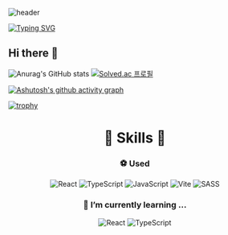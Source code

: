 ![header](https://capsule-render.vercel.app/api?text=Dongja&type=Waving&color=gradient&height=200&animation=fadeIn&fontAlignY=35)

[![Typing SVG](https://readme-typing-svg.demolab.com/?pause=1000&center=true&width=800&height=80&multiline=true&lines=I'm+learning+Typescript+and+Object+oriented+Programming;And+I'm+interested+in+Recoil,+Zustand+and+Jotai&font=Redressed&size=30)](https://git.io/typing-svg)

## Hi there 👋
<!--
**DongjaJ/DongjaJ** is a ✨ _special_ ✨ repository because its `README.md` (this file) appears on your GitHub profile.

Here are some ideas to get you started:

- 🔭 I’m currently working on ...
- 🌱 I’m currently learning ...
- 👯 I’m looking to collaborate on ...
- 🤔 I’m looking for help with ...
- 💬 Ask me about ...
- 📫 How to reach me: ...
- 😄 Pronouns: ...
- ⚡ Fun fact: ...
-->


![Anurag's GitHub stats](https://github-readme-stats.vercel.app/api?username=DongjaJ&show_icons=true&theme=gruvbox)
[![Solved.ac
프로필](http://mazassumnida.wtf/api/generate_badge?boj=ehdghks12)](https://solved.ac/ehdghks12)

[![Ashutosh's github activity graph](https://github-readme-activity-graph.cyclic.app/graph?username=DongjaJ&theme=react)](https://github.com/ashutosh00710/github-readme-activity-graph)

[![trophy](https://github-profile-trophy.vercel.app/?username=dkssud8150&theme=flat&column=7)](https://github.com/dkssud8150/)


<div align="center">

# 🔨 Skills 🔨
  
### ⚽ Used
![React](https://img.shields.io/badge/react-%2320232a.svg?style=for-the-badge&logo=react&logoColor=%2361DAFB) ![TypeScript](https://img.shields.io/badge/TypeScript-3178C6.svg?&style=for-the-badge&logo=TypeScript&logoColor=white) ![JavaScript](https://img.shields.io/badge/javascript-%23323330.svg?style=for-the-badge&logo=javascript&logoColor=%23F7DF1E)
 ![Vite](https://img.shields.io/badge/vite-%23646CFF.svg?style=for-the-badge&logo=vite&logoColor=white)
 ![SASS](https://img.shields.io/badge/SASS-hotpink.svg?style=for-the-badge&logo=SASS&logoColor=white)
 
 ### 🌱 I’m currently learning ...
![React](https://img.shields.io/badge/react-%2320232a.svg?style=for-the-badge&logo=react&logoColor=%2361DAFB)
![TypeScript](https://img.shields.io/badge/TypeScript-3178C6.svg?&style=for-the-badge&logo=TypeScript&logoColor=white)
  
 </div>
